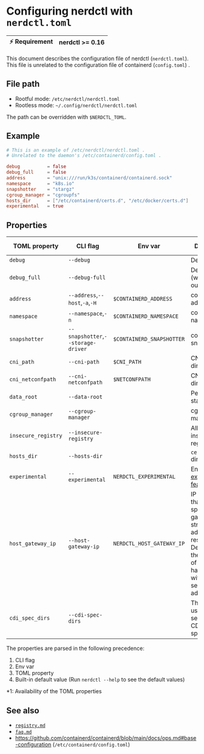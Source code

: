 # Configuring nerdctl with `nerdctl.toml`

| :zap: Requirement | nerdctl >= 0.16 |
|-------------------|-----------------|

This document describes the configuration file of nerdctl (`nerdctl.toml`).
This file is unrelated to the configuration file of containerd (`config.toml`) .

## File path
- Rootful mode:  `/etc/nerdctl/nerdctl.toml`
- Rootless mode: `~/.config/nerdctl/nerdctl.toml`

The path can be overridden with `$NERDCTL_TOML`.

## Example

```toml
# This is an example of /etc/nerdctl/nerdctl.toml .
# Unrelated to the daemon's /etc/containerd/config.toml .

debug          = false
debug_full     = false
address        = "unix:///run/k3s/containerd/containerd.sock"
namespace      = "k8s.io"
snapshotter    = "stargz"
cgroup_manager = "cgroupfs"
hosts_dir      = ["/etc/containerd/certs.d", "/etc/docker/certs.d"]
experimental   = true
```

## Properties

| TOML property       | CLI flag                           | Env var                   | Description                                                                                                                                                      | Availability \*1 |
|---------------------|------------------------------------|---------------------------|------------------------------------------------------------------------------------------------------------------------------------------------------------------|------------------|
| `debug`             | `--debug`                          |                           | Debug mode                                                                                                                                                       | Since 0.16.0     |
| `debug_full`        | `--debug-full`                     |                           | Debug mode (with full output)                                                                                                                                    | Since 0.16.0     |
| `address`           | `--address`,`--host`,`-a`,`-H`     | `$CONTAINERD_ADDRESS`     | containerd address                                                                                                                                               | Since 0.16.0     |
| `namespace`         | `--namespace`,`-n`                 | `$CONTAINERD_NAMESPACE`   | containerd namespace                                                                                                                                             | Since 0.16.0     |
| `snapshotter`       | `--snapshotter`,`--storage-driver` | `$CONTAINERD_SNAPSHOTTER` | containerd snapshotter                                                                                                                                           | Since 0.16.0     |
| `cni_path`          | `--cni-path`                       | `$CNI_PATH`               | CNI binary directory                                                                                                                                             | Since 0.16.0     |
| `cni_netconfpath`   | `--cni-netconfpath`                | `$NETCONFPATH`            | CNI config directory                                                                                                                                             | Since 0.16.0     |
| `data_root`         | `--data-root`                      |                           | Persistent state directory                                                                                                                                       | Since 0.16.0     |
| `cgroup_manager`    | `--cgroup-manager`                 |                           | cgroup manager                                                                                                                                                   | Since 0.16.0     |
| `insecure_registry` | `--insecure-registry`              |                           | Allow insecure registry                                                                                                                                          | Since 0.16.0     |
| `hosts_dir`         | `--hosts-dir`                      |                           | `certs.d` directory                                                                                                                                              | Since 0.16.0     |
| `experimental`      | `--experimental`                   | `NERDCTL_EXPERIMENTAL`    | Enable  [experimental features](experimental.md)                                                                                                                 | Since 0.22.3     |
| `host_gateway_ip`   | `--host-gateway-ip`                | `NERDCTL_HOST_GATEWAY_IP` | IP address that the special 'host-gateway' string in --add-host resolves to. Defaults to the IP address of the host. It has no effect without setting --add-host | Since 1.3.0      |
| `cdi_spec_dirs`     | `--cdi-spec-dirs`                   |                          | The folders to use when searching for CDI specifications.| experimental |

The properties are parsed in the following precedence:
1. CLI flag
2. Env var
3. TOML property
4. Built-in default value (Run `nerdctl --help` to see the default values)

\*1: Availability of the TOML properties

## See also
- [`registry.md`](registry.md)
- [`faq.md`](faq.md)
- https://github.com/containerd/containerd/blob/main/docs/ops.md#base-configuration (`/etc/containerd/config.toml`)
